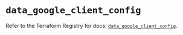# `data_google_client_config`

Refer to the Terraform Registry for docs: [`data_google_client_config`](https://registry.terraform.io/providers/hashicorp/google/6.12.0/docs/data-sources/client_config).
